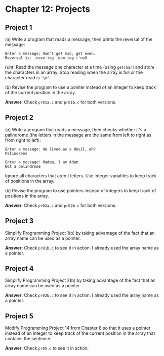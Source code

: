 # Chapter 12: Projects

## Project 1
(a) Write a program that reads a message, then prints the reversal of the message:
```
Enter a message: Don't get mad, get even.
Reversal is: .neve teg ,dam teg t'noD
```

*Hint*: Read the message one character at a time (using `getchar`) and store the characters in an array. Stop reading when the array is full or the character read is `'\n'`.

 (b) Revise the program to use a pointer instead of an integer to keep track of the current position in the array.

**Answer**: Check `pr01a.c` and `pr01b.c` for both versions.

## Project 2
(a) Write a program that reads a message, then checks whether it's a palindrome (the letters in the message are the same from left to right as from right to left):
```
Enter a message: He lived as a devil, eh?
Palindrome

Enter a message: Madam, I am Adam.
Not a palindrome
```

Ignore all characters that aren't letters. Use integer variables to keep track of positions in the array.

 (b) Revise the program to use pointers instead of integers to keep track of positions in the array.

**Answer**: Check `pr02a.c` and `pr02b.c` for both versions.

## Project 3
Simplify Programming Project 1(b) by taking advantage of the fact that an array name can be used as a pointer.

**Answer**: Check `pr01b.c` to see it in action. I already used the array name as a pointer.

## Project 4
Simplify Programming Project 2(b) by taking advantage of the fact that an array name can be used as a pointer.

**Answer**: Check `pr02b.c` to see it in action. I already used the array name as a pointer.

## Project 5
Modify Programming Project 14 from Chapter 8 so that it uses a pointer instead of an integer to keep track of the current position in the array that contains the sentence.

**Answer**: Check `pr05.c` to see it in action.
